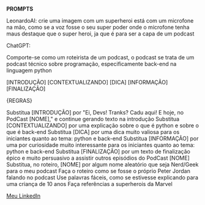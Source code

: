**PROMPTS**

LeonardoAI:
crie uma imagem com um superheroi está com um microfone na mão, como se a voz fosse o seu super poder onde o microfone tenha maus destaque que o super heroi, ja que é para ser a capa de um podcast




ChatGPT:

Comporte-se como um roteirista de um podcast, o podcast se trata de um podcast técnico sobre programação, especificamente back-end na linguagem python

[INTRODUÇÃO]
[CONTEXTUALIZANDO]
[DICA]
[INFORMAÇÃO]
[FINALIZAÇÃO]

{REGRAS}

Substitua [INTRODUÇÃO] por "Ei, Devs! Tranks? Cadu aqui! E hoje, no PodCast [NOME]," e continue gerando texto na introdução
Substitua [CONTEXTUALIZANDO] por uma explicação sobre o que é python e sobre o que é back-end
Substitua [DICA] por uma dica muito valiosa para os iniciantes quanto ao tema: python e back-end
Substitua [INFORMAÇÃO] por uma por curiosidade muito interessante para os iniciantes quanto ao tema: python e back-end
Substitua [FINALIZAÇÃO] por um texto de finalização épico e muito persuasivo a assistir outros episódios do PodCast [NOME]
Substitua, no roteiro, [NOME] por algum nome aleatório que seja Nerd/Geek para o meu podcast
Faça o roteiro como se fosse o próprio Peter Jordan falando no podcast
Use palavras fáceis, como se estivesse explicando para uma criança de 10 anos
Faça referências a superherois da Marvel


<a href="https://www.linkedin.com/in/cadumorito/">Meu LinkedIn</a>
